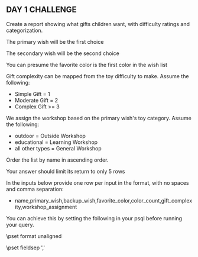 
## DAY 1 CHALLENGE

Create a report showing what gifts children want, with difficulty ratings and categorization.

The primary wish will be the first choice

The secondary wish will be the second choice

You can presume the favorite color is the first color in the wish list

Gift complexity can be mapped from the toy difficulty to make. Assume the following:

- Simple Gift = 1
- Moderate Gift = 2
- Complex Gift >= 3

We assign the workshop based on the primary wish's toy category. Assume the following:

- outdoor = Outside Workshop
- educational = Learning Workshop
- all other types = General Workshop

Order the list by name in ascending order.

Your answer should limit its return to only 5 rows

In the inputs below provide one row per input in the format, with no spaces and comma separation:

- name,primary_wish,backup_wish,favorite_color,color_count,gift_complexity,workshop_assignment

You can achieve this by setting the following in your psql before running your query.

\pset format unaligned

\pset fieldsep ','
